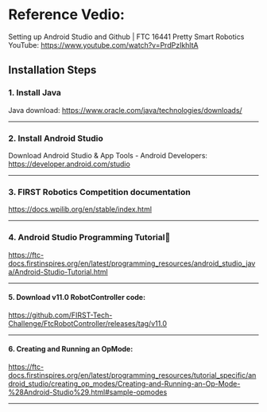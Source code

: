 ﻿# Reference Vedio:
Setting up Android Studio and Github | FTC 16441 Pretty Smart Robotics
YouTube: https://www.youtube.com/watch?v=PrdPzIkhltA

## Installation Steps

### 1. Install Java

Java download: https://www.oracle.com/java/technologies/downloads/

---

### 2. Install Android Studio

Download Android Studio & App Tools - Android Developers: https://developer.android.com/studio

---

### 3. FIRST Robotics Competition documentation

https://docs.wpilib.org/en/stable/index.html

---

### 4. Android Studio Programming Tutorial
https://ftc-docs.firstinspires.org/en/latest/programming_resources/android_studio_java/Android-Studio-Tutorial.html

---

#### 5. Download v11.0 RobotController code:
https://github.com/FIRST-Tech-Challenge/FtcRobotController/releases/tag/v11.0

---

#### 6. Creating and Running an OpMode:

https://ftc-docs.firstinspires.org/en/latest/programming_resources/tutorial_specific/android_studio/creating_op_modes/Creating-and-Running-an-Op-Mode-%28Android-Studio%29.html#sample-opmodes

---

